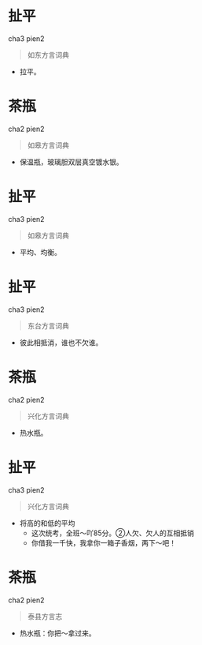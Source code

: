 # 扯平
cha3 pien2
> 如东方言词典
- 拉平。

# 茶瓶
cha2 pien2
> 如皋方言词典
- 保温瓶，玻璃胆双层真空镀水银。

# 扯平
cha3 pien2
> 如皋方言词典
- 平均、均衡。

# 扯平
cha3 pien2
> 东台方言词典
- 彼此相抵消，谁也不欠谁。

# 茶瓶
cha2 pien2
> 兴化方言词典
- 热水瓶。

# 扯平
cha3 pien2
> 兴化方言词典
- 将高的和低的平均
  - 这次统考，全班～吖85分。②人欠、欠人的互相抵销
  - 你借我一千快，我拿你一箱子香烟，两下～吧！

# 茶瓶
cha2 pien2
> 泰县方言志
- 热水瓶：你把～拿过来。
